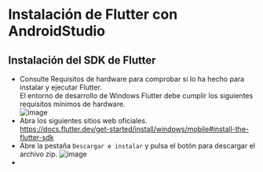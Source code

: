 # Instalación de Flutter con AndroidStudio

## Instalación del SDK de Flutter
- Consulte Requisitos de hardware para comprobar si lo ha hecho para instalar y ejecutar Flutter.<br>
  El entorno de desarrollo de Windows Flutter debe cumplir los siguientes requisitos mínimos de hardware.<br>
  ![image](https://github.com/user-attachments/assets/03159891-9d85-418c-ae65-b95d21ecf360)
- Abra los siguientes sitios web oficiales.<br>
  https://docs.flutter.dev/get-started/install/windows/mobile#install-the-flutter-sdk
- Abre la pestaña `Descargar e instalar` y pulsa el botón para descargar el archivo zip.
  ![image](https://github.com/user-attachments/assets/f6ea7e92-41c6-40eb-b14c-ce0a5a1432b3)
- 
